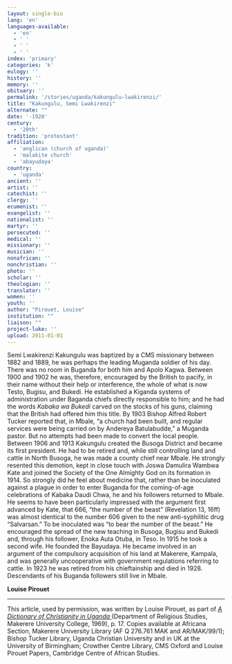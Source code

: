 ```yaml
---
layout: single-bio
lang: 'en'
languages-available:
  - 'en'
  - ' '
  - ' '
  - ' '
index: 'primary'
categories: 'k'
eulogy: ''
history: ''
memory: ''
obituary: ''
permalink: '/stories/uganda/kakungulu-lwakirenzi/'
title: "Kakungulu, Semi Lwakirenzi"
alternate: ""
date: '-1928'
century:
  - '20th'
tradition: 'protestant'
affiliation:
  - 'anglican (church of uganda)'
  - 'malakite church'
  - 'abayudaya'
country:
  - 'uganda'
ancient: ''
artist: ''
catechist: ''
clergy: ''
ecumenist: ''
evangelist: ''
nationalist: ''
martyr: ''
persecuted: ''
medical: ''
missionary: ''
musician: ''
nonafrican: ''
nonchristian: ''
photo: ''
scholar: ''
theologian: ''
translator: ''
women: ''
youth: ''
author: "Pirouet, Louise"
institution: ""
liaison: ""
project-luke: ''
upload: 2011-01-01
---
```




Semi Lwakirenzi Kakungulu was baptized by a CMS missionary between 1882 and 1889, he was perhaps the leading Muganda soldier of his day. There was no room in Buganda for both him and Apolo Kagwa. Between 1900 and 1902 he was, therefore, encouraged by the British to pacify, in their name without their help or interference, the whole of what is now Testo, Bugisu, and Bukedi. He established a Kiganda systems of administration under Baganda chiefs directly responsible to him; and he had the words *Kabaka wa Bukedi* carved on the stocks of his guns, claiming that the British had offered him this title. By 1903 Bishop Alfred Robert Tucker reported that, in Mbale, “a church had been built, and regular services were being carried on by Andereya Batulabudde,” a Muganda pastor. But no attempts had been made to convert the local people. Between 1906 and 1913 Kakungulu created the Busoga District and became its first president. He had to be retired and, while still controlling land and cattle in North Busoga, he was made a county chief near Mbale. He strongly resented this demotion, kept in close touch with Joswa Damulira Wambwa Kate and joined the Society of the One Almighty God on its formation in 1914. So strongly did he feel about medicine that, rather than be inoculated against a plague in order to enter Buganda for the coming-of-age celebrations of Kabaka Daudi Chwa, he and his followers returned to Mbale. He seems to have been particularly impressed with the argument first advanced by Kate, that 666, “the number of the beast” (Revelation 13, 16ff) was almost identical to the number 606 given to the new anti-syphilitic drug “Salvarsan.” To be inoculated was “to bear the number of the beast.” He encouraged the spread of the new teaching in Busoga, Bugisu and Bukedi and, through his follower, Enoka Auta Otuba, in Teso. In 1915 he took a second wife. He founded the Bayudaya. He became involved in an argument of the compulsory acquisition of his land at Makerere, Kampala, and was generally uncooperative with government regulations referring to cattle. In 1923 he was retired from his chieftainship and died in 1928. Descendants of his Buganda followers still live in Mbale.

**Louise Pirouet**

---

This article, used by permission, was written by Louise Pirouet, as part of *[A Dictionary of Christianity in Uganda ](../pirouet-foreword/)*(Department of Religious Studies, Makerere University College, 1969), p. 17. Copies available at Africana Section, Makerere University Library (AF Q 276.761 MAK and AR/MAK/99/1); Bishop Tucker Library, Uganda Christian University and in UK at the University of Birmingham; Crowther Centre Library, CMS Oxford and Louise Pirouet Papers, Cambridge Centre of African Studies.
